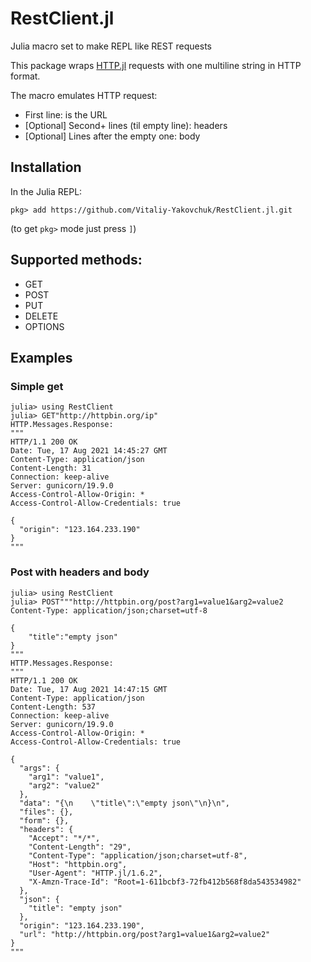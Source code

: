 # RestClient.jl
Julia macro set to make REPL like REST requests

This package wraps [HTTP.jl]([HTTP.jl](https://github.com/JuliaWeb/HTTP.jl)) requests with one multiline string in HTTP format.

The macro emulates HTTP request:
- First line: is the URL
- [Optional] Second+ lines (til empty line): headers
- [Optional] Lines after the empty one: body

## Installation

In the Julia REPL:
```julia-repl
pkg> add https://github.com/Vitaliy-Yakovchuk/RestClient.jl.git
```

(to get `pkg>` mode just press `]`)

## Supported methods:
- GET
- POST
- PUT
- DELETE
- OPTIONS

## Examples

### Simple get

```julia-repl
julia> using RestClient
julia> GET"http://httpbin.org/ip"
HTTP.Messages.Response:
"""
HTTP/1.1 200 OK
Date: Tue, 17 Aug 2021 14:45:27 GMT
Content-Type: application/json
Content-Length: 31
Connection: keep-alive
Server: gunicorn/19.9.0
Access-Control-Allow-Origin: *
Access-Control-Allow-Credentials: true

{
  "origin": "123.164.233.190"
}
"""
```
### Post with headers and body

```julia-repl
julia> using RestClient
julia> POST"""http://httpbin.org/post?arg1=value1&arg2=value2
Content-Type: application/json;charset=utf-8

{
    "title":"empty json"
}
"""
HTTP.Messages.Response:
"""
HTTP/1.1 200 OK
Date: Tue, 17 Aug 2021 14:47:15 GMT
Content-Type: application/json
Content-Length: 537
Connection: keep-alive
Server: gunicorn/19.9.0
Access-Control-Allow-Origin: *
Access-Control-Allow-Credentials: true

{
  "args": {
    "arg1": "value1", 
    "arg2": "value2"
  }, 
  "data": "{\n    \"title\":\"empty json\"\n}\n", 
  "files": {}, 
  "form": {}, 
  "headers": {
    "Accept": "*/*", 
    "Content-Length": "29", 
    "Content-Type": "application/json;charset=utf-8", 
    "Host": "httpbin.org", 
    "User-Agent": "HTTP.jl/1.6.2", 
    "X-Amzn-Trace-Id": "Root=1-611bcbf3-72fb412b568f8da543534982"
  }, 
  "json": {
    "title": "empty json"
  }, 
  "origin": "123.164.233.190", 
  "url": "http://httpbin.org/post?arg1=value1&arg2=value2"
}
"""
```
